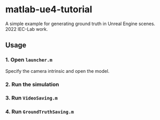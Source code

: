 # matlab-ue4-tutorial
A simple example for generating ground truth in Unreal Engine scenes. 2022 IEC-Lab work.

## Usage
### 1. Open `launcher.m`
Specify the camera intrinsic and open the model.

### 2. Run the simulation

### 3. Run `VideoSaving.m`

### 4. Run `GroundTruthSaving.m`
